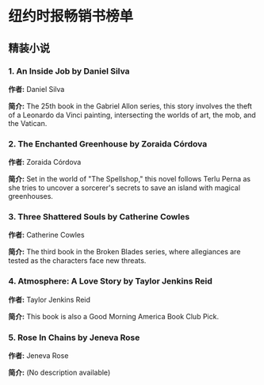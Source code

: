 # 纽约时报畅销书榜单

## 精装小说

### 1. An Inside Job by Daniel Silva

**作者:** Daniel Silva

**简介:** The 25th book in the Gabriel Allon series, this story involves the theft of a Leonardo da Vinci painting, intersecting the worlds of art, the mob, and the Vatican.

### 2. The Enchanted Greenhouse by Zoraida Córdova

**作者:** Zoraida Córdova

**简介:** Set in the world of "The Spellshop," this novel follows Terlu Perna as she tries to uncover a sorcerer's secrets to save an island with magical greenhouses.

### 3. Three Shattered Souls by Catherine Cowles

**作者:** Catherine Cowles

**简介:** The third book in the Broken Blades series, where allegiances are tested as the characters face new threats.

### 4. Atmosphere: A Love Story by Taylor Jenkins Reid

**作者:** Taylor Jenkins Reid

**简介:** This book is also a Good Morning America Book Club Pick.

### 5. Rose In Chains by Jeneva Rose

**作者:** Jeneva Rose

**简介:** (No description available)
